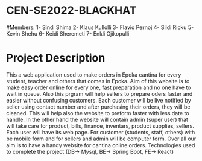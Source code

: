 # CEN-SE2022-BLACKHAT

#Members: 
1- Sindi Shima 
2- Klaus Kullolli 
3- Flavio Pernoj
4- Sildi Ricku 
5- Kevin Shehu 
6- Keidi Sheremeti 
7- Enkli Gjikopulli


# Project Description


This a web application used to make orders in Epoka cantina for every student, teacher and others that comes in Epoka. Aim of this website is to make  easy order online for every one, fast preparation and no one have to wait in queue. Also this prgram will help sellers to prepare oders faster and easier without confusing customers. Each customer will be live notified by seller using contact number and after  purchasing their orders, they will be cleaned. This will help also the website to preform faster with less date to handle. In the other hand the website will contain admin (super user) that will take care for product, bills, finance, inventars, product supplies, sellers.
Each user will have its web page. For customer (students, staff, others) with be mobile form and for sellers and admin will be computer form.
Over all our aim is to have a handy website for cantina online orders.
Technologies used to complete the project (DB-> Mysql, BE-> Spring Boot, FE-> React)
